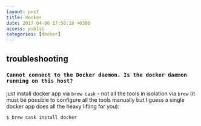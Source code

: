 ```yaml
---
layout: post
title: docker
date: 2017-04-06 17:58:18 +0300
access: public
categories: [docker]
---
```


<!-- more -->

## troubleshooting

### `Cannot connect to the Docker daemon. Is the docker daemon running on this host?`

just install docker app via `brew cask` - not all the tools in isolation via `brew`
(it must be possible to configure all the tools manually but I guess a single
docker app does all the heavy lifting for you):

`$ brew cask install docker`
